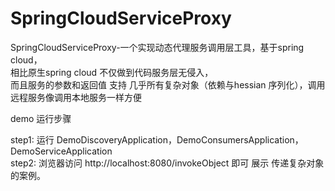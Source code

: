 # SpringCloudServiceProxy
SpringCloudServiceProxy-一个实现动态代理服务调用层工具，基于spring cloud，</br>
相比原生spring cloud 不仅做到代码服务层无侵入，</br>
而且服务的参数和返回值 支持 几乎所有复杂对象（依赖与hessian 序列化），调用远程服务像调用本地服务一样方便</br>



demo 运行步骤</br>

step1: 运行 DemoDiscoveryApplication，DemoConsumersApplication，DemoServiceApplication</br>
step2: 浏览器访问 http://localhost:8080/invokeObject 即可 展示 传递复杂对象 的案例。</br>
